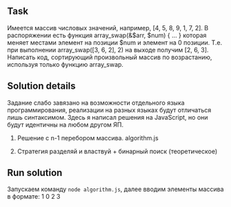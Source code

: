 ## Task
Имеется массив числовых значений, например, [4, 5, 8, 9, 1, 7, 2]. В распоряжении есть функция array_swap(&$arr, $num) { … } которая меняет местами элемент на позиции $num и элемент на 0 позиции. Т.е. при выполнении array_swap([3, 6, 2], 2) на выходе получим [2, 6, 3].
Написать код, сортирующий произвольный массив по возрастанию, используя только функцию array_swap.

## Solution details
Задание слабо завязано на возможности отдельного языка программирования, реализации на разных языках будут отличаться лишь синтаксимом. Здесь я написал решения на JavaScript, но они будут идентичны на любом другом ЯП.

1. Решение с n-1 перебором массива. algorithm.js

2. Стратегия разделяй и властвуй + бинарный поиск (теоретическое)

## Run solution
Запускаем команду ```node algorithm.js```, далее вводим элементы массива в формате: 1 0 2 3
